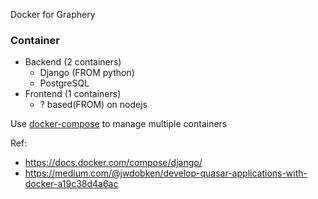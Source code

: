 Docker for Graphery

### Container

- Backend (2 containers)
  - Django (FROM python)
  - PostgreSQL
- Frontend (1 containers)
  - ? based(FROM) on nodejs

Use [docker-compose](https://docs.docker.com/compose/) to manage multiple containers

Ref:

- https://docs.docker.com/compose/django/
- https://medium.com/@jwdobken/develop-quasar-applications-with-docker-a19c38d4a6ac
